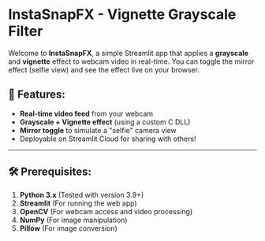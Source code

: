 # InstaSnapFX - Vignette Grayscale Filter

Welcome to **InstaSnapFX**, a simple Streamlit app that applies a **grayscale** and **vignette** effect to webcam video in real-time. You can toggle the mirror effect (selfie view) and see the effect live on your browser.

## 📸 Features:
- **Real-time video feed** from your webcam
- **Grayscale + Vignette effect** (using a custom C DLL)
- **Mirror toggle** to simulate a "selfie" camera view
- Deployable on Streamlit Cloud for sharing with others!

---

## 🛠️ Prerequisites:

1. **Python 3.x** (Tested with version 3.9+)
2. **Streamlit** (For running the web app)
3. **OpenCV** (For webcam access and video processing)
4. **NumPy** (For image manipulation)
5. **Pillow** (For image conversion)

